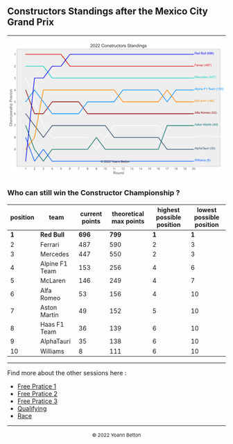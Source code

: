 ## Constructors Standings after the Mexico City Grand Prix

---

<img src="/output/2022-10-30_Mexico_City_Grand_Prix/constructors_standings_championship_white.svg?raw=true"/>

### Who can still win the Constructor Championship ?

| position | team           | current points | theoretical max points | highest possible position | lowest possible position |
| -------- | -------------- | -------------- | ---------------------- | ------------------------- | ------------------------ |
| **1**        | **Red Bull**       | **696**            | **799**                    | **1**                         | **1**                        |
| 2        | Ferrari        | 487            | 590                    | 2                         | 3                        |
| 3        | Mercedes       | 447            | 550                    | 2                         | 3                        |
| 4        | Alpine F1 Team | 153            | 256                    | 4                         | 6                        |
| 5        | McLaren        | 146            | 249                    | 4                         | 7                        |
| 6        | Alfa Romeo     | 53             | 156                    | 4                         | 10                       |
| 7        | Aston Martin   | 49             | 152                    | 5                         | 10                       |
| 8        | Haas F1 Team   | 36             | 139                    | 6                         | 10                       |
| 9        | AlphaTauri     | 35             | 138                    | 6                         | 10                       |
| 10       | Williams       | 8              | 111                    | 6                         | 10                       |

---

Find more about the other sessions here :
  - [Free Pratice 1](/page/FP1/2022-10-30_Mexico_City_Grand_Prix)  
  - [Free Pratice 2](/page/FP2/2022-10-30_Mexico_City_Grand_Prix) 
  - [Free Pratice 3](/page/FP3/2022-10-30_Mexico_City_Grand_Prix)
  - [Qualifying](/page/Qualifying/2022-10-30_Mexico_City_Grand_Prix) 
  - [Race](/page/Race/2022-10-30_Mexico_City_Grand_Prix)

---

<div style="text-align: center">
  <p style="font-size:11px">&copy; 2022 Yoann Betton</p>
</div>

<!-- ---

<p style="font-size:11px">Page generated from <a href="https://github.com/yoannbtn/yoannbtn.github.io">github.com/yoannbtn</a>.</p> -->